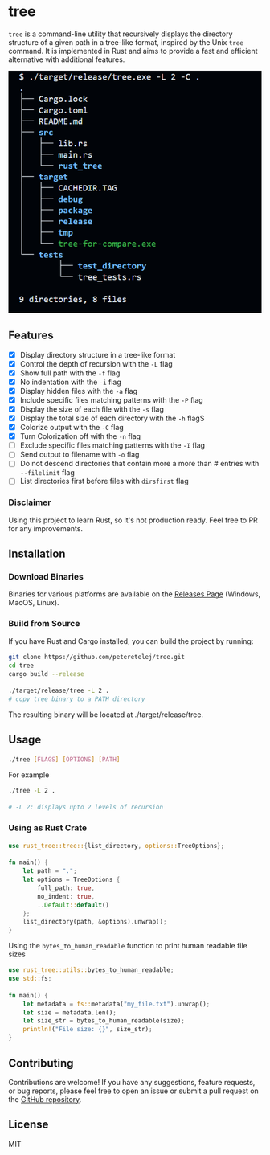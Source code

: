 # tree

`tree` is a command-line utility that recursively displays the directory structure of a given path in a tree-like format, inspired by the Unix `tree` command. It is implemented in Rust and aims to provide a fast and efficient alternative with additional features.

![Tree Example](./example.png)

## Features

- [x] Display directory structure in a tree-like format
- [x] Control the depth of recursion with the `-L` flag
- [x] Show full path with the `-f` flag
- [x] No indentation with the `-i` flag
- [x] Display hidden files with the `-a` flag
- [x] Include specific files matching patterns with the `-P` flag
- [x] Display the size of each file with the `-s` flag
- [x] Display the total size of each directory with the `-h` flagS
- [x] Colorize output with the `-C` flag
- [x] Turn Colorization off with the `-n` flag
- [ ] Exclude specific files matching patterns with the `-I` flag
- [ ] Send output to filename with `-o` flag
- [ ] Do not descend directories that contain more a more than # entries with `--filelimit` flag
- [ ] List directories first before files with `dirsfirst` flag

### Disclaimer
Using this project to learn Rust, so it's not production ready. Feel free to PR for any improvements.

## Installation

### Download Binaries

Binaries for various platforms are available on the [Releases Page](https://github.com/peteretelej/tree/releases) (Windows, MacOS, Linux).

### Build from Source

If you have Rust and Cargo installed, you can build the project by running:

```sh
git clone https://github.com/peteretelej/tree.git
cd tree
cargo build --release

./target/release/tree -L 2 .
# copy tree binary to a PATH directory
```
The resulting binary will be located at ./target/release/tree. 

## Usage 
```sh
./tree [FLAGS] [OPTIONS] [PATH]
```

For example
```sh
./tree -L 2 .

# -L 2: displays upto 2 levels of recursion
```


### Using as Rust Crate
```rust
use rust_tree::tree::{list_directory, options::TreeOptions};

fn main() {
    let path = ".";
    let options = TreeOptions {
        full_path: true,
        no_indent: true,
        ..Default::default()
    };
    list_directory(path, &options).unwrap();
}
```

Using the `bytes_to_human_readable` function to print human readable file sizes
```rust
use rust_tree::utils::bytes_to_human_readable;
use std::fs;

fn main() {
    let metadata = fs::metadata("my_file.txt").unwrap();
    let size = metadata.len();
    let size_str = bytes_to_human_readable(size);
    println!("File size: {}", size_str);
}
```

## Contributing
Contributions are welcome! If you have any suggestions, feature requests, or bug reports, please feel free to open an issue or submit a pull request on the [GitHub repository](https://github.com/peteretelej/tree).

## License
MIT 